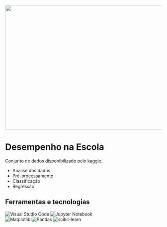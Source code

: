 <img style="width:1000px;height:400px" src="https://images.pexels.com/photos/7096/people-woman-coffee-meeting.jpg?auto=compress&cs=tinysrgb&w=1260&h=750&dpr=1">


# Desempenho na Escola
Conjunto de dados disponibilizado pelo [kaggle](https://www.kaggle.com/datasets/spscientist/students-performance-in-exams). 
* Analise dos dados
* Pré-processamento
* Classificação
* Regressão

## Ferramentas e tecnologias
![Visual Studio Code](https://img.shields.io/badge/Visual%20Studio%20Code-0078d7.svg?style=for-the-badge&logo=visual-studio-code&logoColor=white)
![Jupyter Notebook](https://img.shields.io/badge/jupyter-%23FA0F00.svg?style=for-the-badge&logo=jupyter&logoColor=white)\
![Matplotlib](https://img.shields.io/badge/Matplotlib-%23ffffff.svg?style=for-the-badge&logo=Matplotlib&logoColor=black)
![Pandas](https://img.shields.io/badge/pandas-%23150458.svg?style=for-the-badge&logo=pandas&logoColor=white)
![scikit-learn](https://img.shields.io/badge/scikit--learn-%23F7931E.svg?style=for-the-badge&logo=scikit-learn&logoColor=white)
